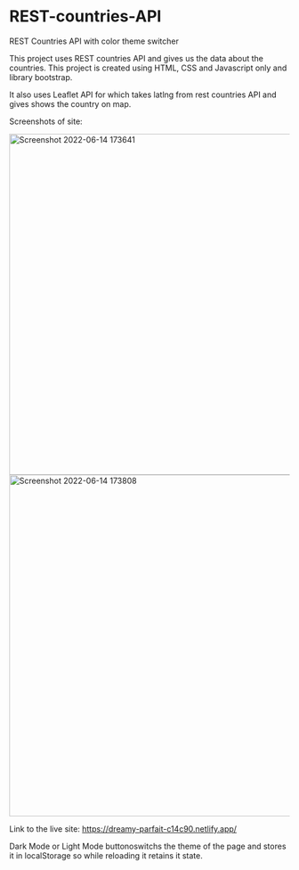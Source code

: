 # REST-countries-API
REST Countries API with color theme switcher

This project uses REST countries API and gives us the data about the countries.
This project is created using HTML, CSS and Javascript only and library bootstrap.

It also uses Leaflet API for which takes latlng from rest countries API and gives shows the country on map.

Screenshots of site:


<img width="612" alt="Screenshot 2022-06-14 173641" src="https://user-images.githubusercontent.com/102591054/173573264-2a0b85b3-196e-487e-ade6-9bd6da3b5d5b.png">
<img width="613" alt="Screenshot 2022-06-14 173808" src="https://user-images.githubusercontent.com/102591054/173573467-afce17f3-8207-44b0-adb4-64b400416f77.png">


Link to the live site:  https://dreamy-parfait-c14c90.netlify.app/


Dark Mode or Light Mode buttonoswitchs the theme of the page and stores it in localStorage so while reloading it retains it state.
